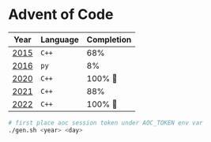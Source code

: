 # Advent of Code

| Year           | Language | Completion |
| -------------- | -------- | ---------- |
| [2015](./2015) | `C++`    | 68%        |
| [2016](./2016) | `py`     | 8%         |
| [2020](./2020) | `C++`    | 100% 🎉    |
| [2021](./2021) | `C++`    | 88%        |
| [2022](./2022) | `C++`    | 100% 🎉    |

```sh
# first place aoc session token under AOC_TOKEN env var
./gen.sh <year> <day>
```
